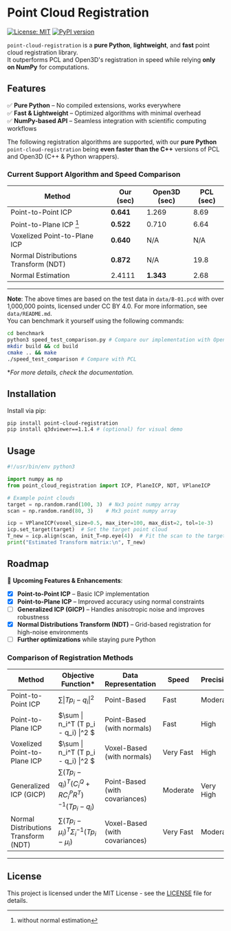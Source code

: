 # Point Cloud Registration  

[![License: MIT](https://img.shields.io/badge/License-MIT-yellow.svg)](https://opensource.org/licenses/MIT) [![PyPI version](https://badge.fury.io/py/point-cloud-registration.svg?cache=1)](https://pypi.org/project/point-cloud-registration/)

`point-cloud-registration` is a **pure Python**, **lightweight**, and **fast** point cloud registration library.  
It outperforms PCL and Open3D's registration in speed while relying **only on NumPy** for computations.

## Features  
✅ **Pure Python** – No compiled extensions, works everywhere  
✅ **Fast & Lightweight** – Optimized algorithms with minimal overhead  
✅ **NumPy-based API** – Seamless integration with scientific computing workflows  

The following registration algorithms are supported, with our **pure Python** `point-cloud-registration` being **even faster than the C++** versions of PCL and Open3D (C++ & Python wrappers).

### Current Support Algorithm and Speed Comparison

| Method                          | Our (sec) | Open3D (sec) | PCL (sec) |
|---------------------------------|-----------|--------------|-----------|
| Point-to-Point ICP              | **0.641** | 1.269        | 8.69      |
| Point-to-Plane ICP [^1]            | **0.522** | 0.710        | 6.64      |
| Voxelized Point-to-Plane ICP    | **0.640** | N/A          | N/A       |
| Normal Distributions Transform (NDT) | **0.872** | N/A          | 19.8      |
| Normal Estimation               | 2.4111    | **1.343**    | 2.68      |

---

[^1]: without normal estimation

**Note**: The above times are based on the test data in `data/B-01.pcd` with over 1,000,000 points, licensed under CC BY 4.0. For more information, see `data/README.md`.  
You can benchmark it yourself using the following commands:
```bash
cd benchmark
python3 speed_test_comparison.py # Compare our implementation with Open3D
mkdir build && cd build
cmake .. && make
./speed_test_comparison # Compare with PCL
```

**For more details, check the documentation.*


## Installation  

Install via pip:  

```bash
pip install point-cloud-registration
pip install q3dviewer==1.1.4 # (optional) for visual demo
```

## Usage  

```python
#!/usr/bin/env python3

import numpy as np
from point_cloud_registration import ICP, PlaneICP, NDT, VPlaneICP

# Example point clouds
target = np.random.rand(100, 3)  # Nx3 point numpy array
scan = np.random.rand(80, 3)    # Mx3 point numpy array

icp = VPlaneICP(voxel_size=0.5, max_iter=100, max_dist=2, tol=1e-3)
icp.set_target(target)  # Set the target point cloud
T_new = icp.align(scan, init_T=np.eye(4))  # Fit the scan to the target
print("Estimated Transform matrix:\n", T_new)
```

## Roadmap  
🚀 **Upcoming Features & Enhancements**:  
- [x] **Point-to-Point ICP** – Basic ICP implementation  
- [x] **Point-to-Plane ICP** – Improved accuracy using normal constraints  
- [ ] **Generalized ICP (GICP)** – Handles anisotropic noise and improves robustness  
- [x] **Normal Distributions Transform (NDT)** – Grid-based registration for high-noise environments  
- [ ] **Further optimizations** while staying pure Python  

### Comparison of Registration Methods

| Method                        | Objective Function*                                         | Data Representation   | Speed         | Precision    |
|-------------------------------|-----------------------------------------------------------|------------------------|---------------|--------------|
| Point-to-Point ICP         | $\sum \| T p_i - q_i \|^2$   | Point-Based            | Fast          | Moderate     |
| Point-to-Plane ICP         | $\sum \| n_i^T (T p_i - q_i) \|^2 $ | Point-Based (with normals) | Fast | High | 
| Voxelized Point-to-Plane ICP         | $\sum \| n_i^T (T p_i - q_i) \|^2 $ | Voxel-Based (with normals) | Very Fast | High | 
| Generalized ICP (GICP)     | $\sum (T p_i - q_i)^T (C_i^Q + R C_i^P R^T)^{-1} (T p_i - q_i)$ | Point-Based (with covariances) | Moderate | Very High | 
| Normal Distributions Transform (NDT) | $\sum (T p_i - \mu_i)^T \Sigma_i^{-1} (T p_i - \mu_i)$ | Voxel-Based (with covariances) | Very Fast | Moderate |

---

## License  

This project is licensed under the MIT License - see the [LICENSE](LICENSE) file for details.
